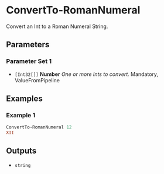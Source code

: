 # ConvertTo-RomanNumeral

Convert an Int to a Roman Numeral String.

## Parameters

### Parameter Set 1

- `[Int32[]]` **Number** _One or more Ints to convert._ Mandatory, ValueFromPipeline

## Examples

### Example 1



```powershell
ConvertTo-RomanNumeral 12
XII
```

## Outputs

- `string`
